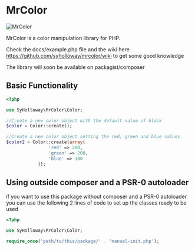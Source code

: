 # MrColor #

![MrColor](http://hollowaydesign.com/mrcolor/MrColor.jpg)

MrColor is a color manipulation library for PHP.

Check the docs/example.php file and the wiki here https://github.com/syholloway/mrcolor/wiki to get some good knowledge  

The library will soon be available on packagist/composer

Basic Functionality
-------------------

``` php
<?php

use SyHolloway\MrColor\Color;

//Create a new color object with the default value of black
$color = Color::create();

//Create a new color object setting the red, green and blue values
$color2 = Color::create(array(
			    'red' => 200,
			    'green' => 200,
			    'blue' => 100
			));
```

Using outside composer and a PSR-0 autoloader
---------------------------------------------

if you want to use this package without composer and a PSR-0 autoloader you can use the following 2 lines of code to set up the classes ready to be used

``` php
<?php

use SyHolloway\MrColor\Color;

require_once('path/to/this/package/' . 'manual-init.php');
```
